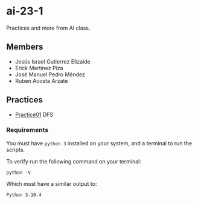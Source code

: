 # ai-23-1
Practices and more from AI class.

## Members

- Jesús Israel Gutierrez Elizalde
- Erick Martínez Piza
- José Manuel Pedro Méndez
- Ruben Acosta Arzate

## Practices

- [Practice01](https://github.com/israncho/ai-23-1/tree/main/practice01) DFS 

### Requirements 

You must have `python 3` installed on your system, and a terminal
to run the scripts.

To verify run the following command on your terminal:

```shell
python -V
```

Which must have a similar output to:

```shell
Python 3.10.4
```
